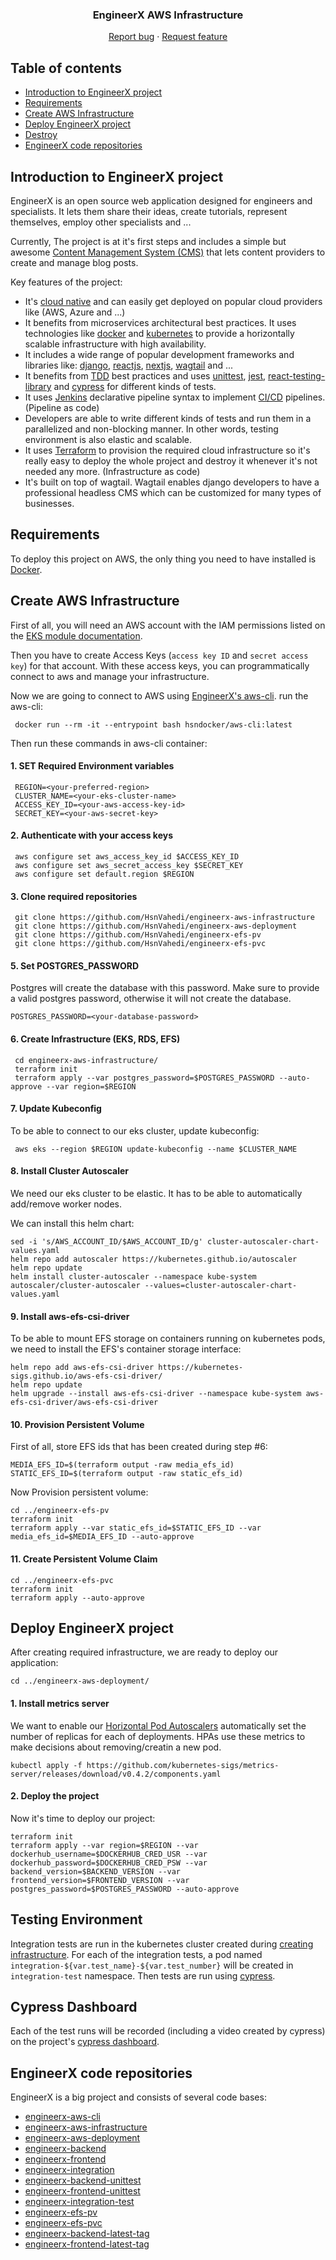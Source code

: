 <p align="center">

  <h3 align="center">EngineerX AWS Infrastructure</h3>

  <p align="center">
    <a href="https://github.com/HsnVahedi/engineerx-aws-infrastructure/issues/new">Report bug</a>
    ·
    <a href="https://github.com/HsnVahedi/engineerx-aws-infrastructure/issues/new">Request feature</a>
  </p>
</p>


## Table of contents

- [Introduction to EngineerX project](#introduction-to-engineerx-project)
- [Requirements](#requirements)
- [Create AWS Infrastructure](#create-aws-infrastructure)
- [Deploy EngineerX project](#deploy-engineerx-project)
- [Destroy](#destroy)
- [EngineerX code repositories](#engineerx-code-repositories)





## Introduction to EngineerX project

EngineerX is an open source web application designed for engineers and specialists. It lets them share their ideas, create tutorials, represent themselves, employ other specialists and ...

Currently, The project is at it's first steps and includes a simple but awesome [Content Management System (CMS)](https://en.wikipedia.org/wiki/Content_management_system) that lets content providers to create and manage blog posts.

Key features of the project:

- It's [cloud native](https://en.wikipedia.org/wiki/Cloud_native_computing) and can easily get deployed on popular cloud providers like (AWS, Azure and ...)
- It benefits from microservices architectural best practices. It uses technologies like [docker](https://www.docker.com/) and [kubernetes](https://kubernetes.io/) to provide a horizontally scalable infrastructure with high availability.
- It includes a wide range of popular development frameworks and libraries like: [django](https://www.djangoproject.com/), [reactjs](https://reactjs.org/), [nextjs](https://nextjs.org/), [wagtail](https://wagtail.io/) and ...
- It benefits from [TDD](https://en.wikipedia.org/wiki/Test-driven_development) best practices and uses [unittest](https://docs.python.org/3/library/unittest.html#module-unittest), [jest](https://jestjs.io/), [react-testing-library](https://testing-library.com/docs/react-testing-library/intro/) and [cypress](https://www.cypress.io/) for different kinds of tests.
- It uses [Jenkins](https://www.jenkins.io/) declarative pipeline syntax to implement [CI/CD](https://en.wikipedia.org/wiki/CI/CD) pipelines. (Pipeline as code)
- Developers are able to write different kinds of tests and run them in a parallelized and non-blocking manner. In other words, testing environment is also elastic and scalable.
- It uses [Terraform](https://www.terraform.io/) to provision the required cloud infrastructure so it's really easy to deploy the whole project and destroy it whenever it's not needed any more. (Infrastructure as code)
- It's built on top of wagtail. Wagtail enables django developers to have a professional headless CMS which can be customized for many types of businesses.



## Requirements

To deploy this project on AWS, the only thing you need to have installed is [Docker](https://www.google.com/url?sa=t&rct=j&q=&esrc=s&source=web&cd=&cad=rja&uact=8&ved=2ahUKEwj3s9KT68vvAhX0SRUIHfQmAMcQFjAAegQIAxAE&url=https%3A%2F%2Fwww.docker.com%2F&usg=AOvVaw3p9e1qPvdfjCrUwPYAhUlS).

## Create AWS Infrastructure
First of all, you will need an AWS account with the IAM permissions listed on the [EKS module documentation](https://github.com/terraform-aws-modules/terraform-aws-eks/blob/master/docs/iam-permissions.md).

Then you have to create Access Keys (`access key ID` and `secret access key`) for that account. With these access keys, you can programmatically connect to aws and manage your infrastructure.

Now we are going to connect to AWS using [EngineerX's aws-cli](https://github.com/HsnVahedi/engineerx-aws-cli). run the aws-cli:

     docker run --rm -it --entrypoint bash hsndocker/aws-cli:latest
     
Then run these commands in aws-cli container:

#### 1. SET Required Environment variables

     REGION=<your-preferred-region>
     CLUSTER_NAME=<your-eks-cluster-name>
     ACCESS_KEY_ID=<your-aws-access-key-id>
     SECRET_KEY=<your-aws-secret-key>
     
#### 2. Authenticate with your access keys
      
     aws configure set aws_access_key_id $ACCESS_KEY_ID
     aws configure set aws_secret_access_key $SECRET_KEY
     aws configure set default.region $REGION
     
#### 3. Clone required repositories

     git clone https://github.com/HsnVahedi/engineerx-aws-infrastructure
     git clone https://github.com/HsnVahedi/engineerx-aws-deployment
     git clone https://github.com/HsnVahedi/engineerx-efs-pv
     git clone https://github.com/HsnVahedi/engineerx-efs-pvc
     
#### 5. Set POSTGRES_PASSWORD
Postgres will create the database with this password. Make sure to provide a valid postgres password, otherwise it will not create the database.

    POSTGRES_PASSWORD=<your-database-password>

#### 6. Create Infrastructure (EKS, RDS, EFS)
     cd engineerx-aws-infrastructure/
     terraform init
     terraform apply --var postgres_password=$POSTGRES_PASSWORD --auto-approve --var region=$REGION
     
#### 7. Update Kubeconfig
To be able to connect to our eks cluster, update kubeconfig:

     aws eks --region $REGION update-kubeconfig --name $CLUSTER_NAME
   
#### 8. Install Cluster Autoscaler
We need our eks cluster to be elastic. It has to be able to automatically add/remove worker nodes.

We can install this helm chart:

    sed -i 's/AWS_ACCOUNT_ID/$AWS_ACCOUNT_ID/g' cluster-autoscaler-chart-values.yaml
    helm repo add autoscaler https://kubernetes.github.io/autoscaler
    helm repo update
    helm install cluster-autoscaler --namespace kube-system autoscaler/cluster-autoscaler --values=cluster-autoscaler-chart-values.yaml
    
 #### 9. Install aws-efs-csi-driver
 To be able to mount EFS storage on containers running on kubernetes pods, we need to install the EFS's container storage interface:
 
    helm repo add aws-efs-csi-driver https://kubernetes-sigs.github.io/aws-efs-csi-driver/
    helm repo update
    helm upgrade --install aws-efs-csi-driver --namespace kube-system aws-efs-csi-driver/aws-efs-csi-driver
    
#### 10. Provision Persistent Volume
First of all, store EFS ids that has been created during step #6:

    MEDIA_EFS_ID=$(terraform output -raw media_efs_id)
    STATIC_EFS_ID=$(terraform output -raw static_efs_id)

Now Provision persistent volume:

    cd ../engineerx-efs-pv
    terraform init
    terraform apply --var static_efs_id=$STATIC_EFS_ID --var media_efs_id=$MEDIA_EFS_ID --auto-approve
    
#### 11. Create Persistent Volume Claim

    cd ../engineerx-efs-pvc
    terraform init
    terraform apply --auto-approve
    
## Deploy EngineerX project
After creating required infrastructure, we are ready to deploy our application:
    
    cd ../engineerx-aws-deployment/
    
#### 1. Install metrics server
We want to enable our [Horizontal Pod Autoscalers](https://github.com/HsnVahedi/engineerx-aws-deployment/blob/main/hpa.tf) automatically set the number of replicas for each of deployments. HPAs use these metrics to make decisions about removing/creatin a new pod.
    
    kubectl apply -f https://github.com/kubernetes-sigs/metrics-server/releases/download/v0.4.2/components.yaml

#### 2. Deploy the project
Now it's time to deploy our project:

    terraform init
    terraform apply --var region=$REGION --var dockerhub_username=$DOCKERHUB_CRED_USR --var dockerhub_password=$DOCKERHUB_CRED_PSW --var backend_version=$BACKEND_VERSION --var frontend_version=$FRONTEND_VERSION --var postgres_password=$POSTGRES_PASSWORD --auto-approve
    
  

## Testing Environment
Integration tests are run in the kubernetes cluster created during [creating infrastructure](https://github.com/HsnVahedi/engineerx-aws-infrastructure). For each of the integration tests, a pod named `integration-${var.test_name}-${var.test_number}` will be created in `integration-test` namespace. Then tests are run using [cypress](https://www.cypress.io/).

## Cypress Dashboard
Each of the test runs will be recorded (including a video created by cypress) on the project's [cypress dashboard](https://dashboard.cypress.io/projects/4zons4).

## EngineerX code repositories

EngineerX is a big project and consists of several code bases:

- [engineerx-aws-cli](https://github.com/HsnVahedi/engineerx-aws-cli)
- [engineerx-aws-infrastructure](https://github.com/HsnVahedi/engineerx-aws-infrastructure)
- [engineerx-aws-deployment](https://github.com/HsnVahedi/engineerx-aws-deployment)
- [engineerx-backend](https://github.com/HsnVahedi/engineerx-backend)
- [engineerx-frontend](https://github.com/HsnVahedi/engineerx-frontend)
- [engineerx-integration](https://github.com/HsnVahedi/engineerx-integration)
- [engineerx-backend-unittest](https://github.com/HsnVahedi/engineerx-backend-unittest)
- [engineerx-frontend-unittest](https://github.com/HsnVahedi/engineerx-frontend-unittest)
- [engineerx-integration-test](https://github.com/HsnVahedi/engineerx-integration-test)
- [engineerx-efs-pv](https://github.com/HsnVahedi/engineerx-efs-pv)
- [engineerx-efs-pvc](https://github.com/HsnVahedi/engineerx-efs-pvc)
- [engineerx-backend-latest-tag](https://github.com/HsnVahedi/engineerx-backend-latest-tag)
- [engineerx-frontend-latest-tag](https://github.com/HsnVahedi/engineerx-frontend-latest-tag)
